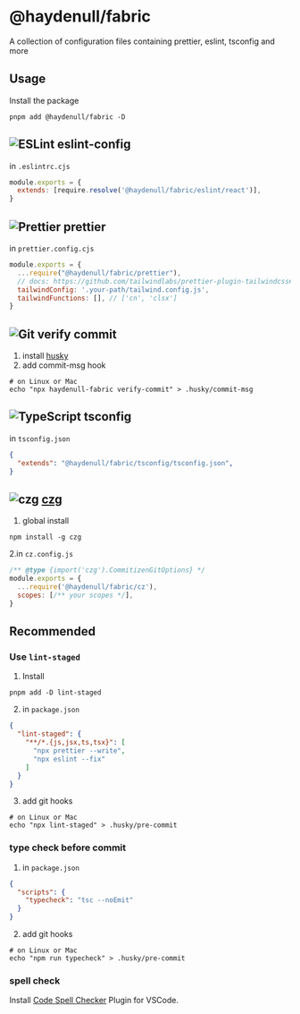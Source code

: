 # @haydenull/fabric
A collection of configuration files containing prettier, eslint, tsconfig and more

## Usage

Install the package
```shell
pnpm add @haydenull/fabric -D
```

## ![ESLint](https://img.shields.io/badge/ESLint-4B3263?style=for-the-badge&logo=eslint&logoColor=white) eslint-config

in `.eslintrc.cjs`

```js
module.exports = {
  extends: [require.resolve('@haydenull/fabric/eslint/react')],
}
```

## ![Prettier](https://img.shields.io/badge/Prettier-1a2b34?style=for-the-badge&logo=prettier&logoColor=white) prettier

in `prettier.config.cjs`

```js
module.exports = {
  ...require("@haydenull/fabric/prettier"),
  // docs: https://github.com/tailwindlabs/prettier-plugin-tailwindcss#sorting-classes-in-function-calls
  tailwindConfig: '.your-path/tailwind.config.js',
  tailwindFunctions: [], // ['cn', 'clsx']
}
```

## ![Git](https://img.shields.io/badge/Git-e84e32?style=for-the-badge&logo=git&logoColor=white) verify commit

1. install [husky](https://typicode.github.io/husky/)
2. add commit-msg hook
```shell
# on Linux or Mac
echo "npx haydenull-fabric verify-commit" > .husky/commit-msg
```

## ![TypeScript](https://img.shields.io/badge/TypeScript-3078c6?style=for-the-badge&logo=typescript&logoColor=white) tsconfig

in `tsconfig.json`
```json
{
  "extends": "@haydenull/fabric/tsconfig/tsconfig.json",
}
```

## ![czg](https://img.shields.io/badge/czg-1a2b34?style=for-the-badge&logo=cz-git&logoColor=white) [czg](https://cz-git.qbb.sh/cli/)

1. global install
```shell
npm install -g czg
```

2.in `cz.config.js`
```js
/** @type {import('czg').CommitizenGitOptions} */
module.exports = {
  ...require('@haydenull/fabric/cz'),
  scopes: [/** your scopes */],
}
```

## Recommended

### Use `lint-staged`

1. Install

```shell
pnpm add -D lint-staged
```

2. in `package.json`

```json
{
  "lint-staged": {
    "**/*.{js,jsx,ts,tsx}": [
      "npx prettier --write",
      "npx eslint --fix"
    ]
  }
}
```

3. add git hooks

```shell
# on Linux or Mac
echo "npx lint-staged" > .husky/pre-commit
```

### type check before commit

1. in `package.json`
```json
{
  "scripts": {
    "typecheck": "tsc --noEmit"
  }
}
```
2. add git hooks

```shell
# on Linux or Mac
echo "npm run typecheck" > .husky/pre-commit
```

### spell check

Install [Code Spell Checker](https://marketplace.visualstudio.com/items?itemName=streetsidesoftware.code-spell-checker) Plugin for VSCode.
